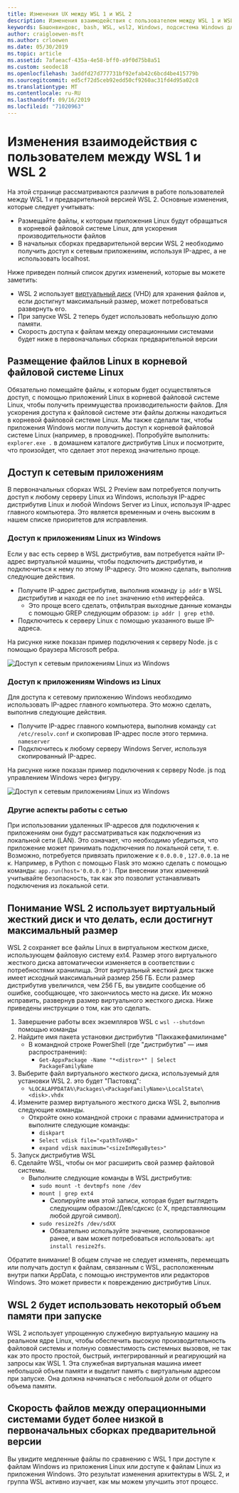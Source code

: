 ```yaml
---
title: Изменения UX между WSL 1 и WSL 2
description: Изменения взаимодействия с пользователем между WSL 1 и WSL 2
keywords: Башонвиндовс, bash, WSL, wsl2, Windows, подсистема Windows для Linux, виндовссубсистем, Ubuntu, Debian, SUSE, Windows 10
author: craigloewen-msft
ms.author: crloewen
ms.date: 05/30/2019
ms.topic: article
ms.assetid: 7afaeacf-435a-4e58-bff0-a9f0d75b8a51
ms.custom: seodec18
ms.openlocfilehash: 3addfd27d777731bf92efab42c6bcd4be415779b
ms.sourcegitcommit: ed5cf72d5ceb92edd50cf9260ac31fd4d95a02c8
ms.translationtype: MT
ms.contentlocale: ru-RU
ms.lasthandoff: 09/16/2019
ms.locfileid: "71020963"
---
```

# <a name="user-experience-changes-between-wsl-1-and-wsl-2"></a>Изменения взаимодействия с пользователем между WSL 1 и WSL 2

На этой странице рассматриваются различия в работе пользователей между WSL 1 и предварительной версией WSL 2. Основные изменения, которые следует учитывать:

- Размещайте файлы, к которым приложения Linux будут обращаться в корневой файловой системе Linux, для ускорения производительности файлов
- В начальных сборках предварительной версии WSL 2 необходимо получить доступ к сетевым приложениям, используя IP-адрес, а не использовать localhost.

Ниже приведен полный список других изменений, которые вы можете заметить:

- WSL 2 использует [виртуальный диск](https://en.wikipedia.org/wiki/VHD_(file_format)) (VHD) для хранения файлов и, если достигнут максимальный размер, может потребоваться развернуть его.
- При запуске WSL 2 теперь будет использовать небольшую долю памяти.
- Скорость доступа к файлам между операционными системами будет ниже в первоначальных сборках предварительной версии

## <a name="place-your-linux-files-in-your-linux-root-file-system"></a>Размещение файлов Linux в корневой файловой системе Linux
Обязательно помещайте файлы, к которым будет осуществляться доступ, с помощью приложений Linux в корневой файловой системе Linux, чтобы получить преимущества производительности файлов. Для ускорения доступа к файловой системе эти файлы должны находиться в корневой файловой системе Linux. Мы также сделали так, чтобы приложения Windows могли получить доступ к корневой файловой системе Linux (например, в проводнике). Попробуйте выполнить: `explorer.exe .` в домашнем каталоге дистрибутив Linux и посмотрите, что произойдет, что сделает этот переход значительно проще. 

## <a name="accessing-network-applications"></a>Доступ к сетевым приложениям
В первоначальных сборках WSL 2 Preview вам потребуется получить доступ к любому серверу Linux из Windows, используя IP-адрес дистрибутив Linux и любой Windows Server из Linux, используя IP-адрес главного компьютера. Это является временным и очень высоким в нашем списке приоритетов для исправления.

### <a name="accessing-linux-applications-from-windows"></a>Доступ к приложениям Linux из Windows
Если у вас есть сервер в WSL дистрибутив, вам потребуется найти IP-адрес виртуальной машины, чтобы подключить дистрибутив, и подключиться к нему по этому IP-адресу. Это можно сделать, выполнив следующие действия.

- Получите IP-адрес дистрибутив, выполнив команду `ip addr` в WSL дистрибутив и находя ее по `inet` значению `eth0` интерфейса.
   - Это проще всего сделать, отфильтрая выходные данные команды с помощью GREP следующим образом: `ip addr | grep eth0`.
- Подключитесь к серверу Linux с помощью указанного выше IP-адреса.

На рисунке ниже показан пример подключения к серверу Node. js с помощью браузера Microsoft ребра.

![Доступ к сетевым приложениям Linux из Windows](media/wsl2-network-w2l.jpg)

### <a name="accessing-windows-applications-from-linux"></a>Доступ к приложениям Windows из Linux
Для доступа к сетевому приложению Windows необходимо использовать IP-адрес главного компьютера. Это можно сделать, выполнив следующие действия.

- Получите IP-адрес главного компьютера, выполнив команду `cat /etc/resolv.conf` и скопировав IP-адрес после этого термина. `nameserver` 
- Подключитесь к любому серверу Windows Server, используя скопированный IP-адрес.

На рисунке ниже показан пример подключения к серверу Node. js под управлением Windows через фигуру. 

![Доступ к сетевым приложениям Linux из Windows](media/wsl2-network-l2w.png)

### <a name="other-networking-considerations"></a>Другие аспекты работы с сетью

При использовании удаленных IP-адресов для подключения к приложениям они будут рассматриваться как подключения из локальной сети (LAN). Это означает, что необходимо убедиться, что приложение может принимать подключения по локальной сети, т. е. Возможно, потребуется привязать приложение к `0.0.0.0` , `127.0.0.1`а не к. Например, в Python с помощью Flask это можно сделать с помощью команды: `app.run(host='0.0.0.0')`. При внесении этих изменений учитывайте безопасность, так как это позволит устанавливать подключения из локальной сети. 

## <a name="understanding-wsl-2-uses-a-vhd-and-what-to-do-if-you-reach-its-max-size"></a>Понимание WSL 2 использует виртуальный жесткий диск и что делать, если достигнут максимальный размер
WSL 2 сохраняет все файлы Linux в виртуальном жестком диске, использующем файловую систему ext4. Размер этого виртуального жесткого диска автоматически изменяется в соответствии с потребностями хранилища. Этот виртуальный жесткий диск также имеет исходный максимальный размер 256 ГБ. Если размер дистрибутив увеличился, чем 256 ГБ, вы увидите сообщение об ошибке, сообщающее, что закончилось место на диске. Их можно исправить, развернув размер виртуального жесткого диска. Ниже приведены инструкции о том, как это сделать.

1. Завершение работы всех экземпляров WSL с `wsl --shutdown` помощью команды
2. Найдите имя пакета установки дистрибутив "Паккажефамилинаме"
   - В командной строке PowerShell (где "дистрибутив" — имя распространения):
      - `Get-AppxPackage -Name "*<distro>*" | Select PackageFamilyName`
3. Выберите файл виртуального жесткого диска, используемый для установки WSL 2. это будет "Пастовхд":
     - `%LOCALAPPDATA%\Packages\<PackageFamilyName>\LocalState\<disk>.vhdx`
4. Измените размер виртуального жесткого диска WSL 2, выполнив следующие команды.
   - Откройте окно командной строки с правами администратора и выполните следующие команды:
      - `diskpart`
      - `Select vdisk file="<pathToVHD>"`
      - `expand vdisk maximum="<sizeInMegaBytes>"`
5. Запуск дистрибутив WSL
6. Сделайте WSL, чтобы он мог расширить свой размер файловой системы.
   - Выполните следующие команды в WSL дистрибутив:
      - `sudo mount -t devtmpfs none /dev`
      - `mount | grep ext4`
         - Скопируйте имя этой записи, которая будет выглядеть следующим образом:/Дев/сдкскс (с X, представляющим любой другой символ).
      - `sudo resize2fs /dev/sdXX`
         - Обязательно используйте значение, скопированное ранее, и вам может потребоваться использовать: `apt install resize2fs`.

Обратите внимание! В общем случае не следует изменять, перемещать или получать доступ к файлам, связанным с WSL, расположенным внутри папки AppData, с помощью инструментов или редакторов Windows. Это может привести к повреждению дистрибутив Linux.

## <a name="wsl-2-will-use-some-memory-on-startup"></a>WSL 2 будет использовать некоторый объем памяти при запуске
WSL 2 использует упрощенную служебную виртуальную машину на реальном ядре Linux, чтобы обеспечить высокую производительность файловой системы и полную совместимость системных вызовов, не так как это просто простой, быстрый, интегрированный и реагирующий на запросы как WSL 1. Эта служебная виртуальная машина имеет небольшой объем памяти и выделит память с виртуальным адресом при запуске. Она должна начинаться с небольшой доли от общего объема памяти.

## <a name="cross-os-file-speed-will-be-slower-in-initial-preview-builds"></a>Скорость файлов между операционными системами будет более низкой в первоначальных сборках предварительной версии
Вы увидите медленные файлы по сравнению с WSL 1 при доступе к файлам Windows из приложения Linux или доступе к файлам Linux из приложения Windows. Это результат изменения архитектуры в WSL 2, и группа WSL активно изучает, как мы можем улучшить этот процесс.
